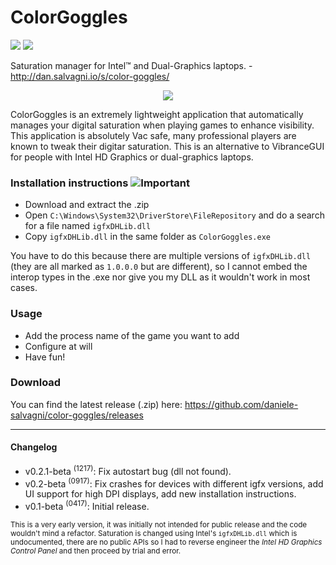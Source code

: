 # ColorGoggles

![](https://img.shields.io/badge/requires-igfxDHLib.dll-ff69b4.svg) ![](https://img.shields.io/badge/saturation-+100%25-green.svg) 

Saturation manager for Intel™ and Dual-Graphics laptops. - http://dan.salvagni.io/s/color-goggles/

<p align="center">
<img src="https://user-images.githubusercontent.com/6751621/33404619-40cd918c-d565-11e7-9d63-d0ec502b5d86.png">
</p>

ColorGoggles is an extremely lightweight application that automatically manages your digital saturation when playing games to enhance visibility.
This application is absolutely Vac safe, many professional players are known to tweak their digitar saturation.
This is an alternative to VibranceGUI for people with Intel HD Graphics or dual-graphics laptops.

### Installation instructions ![Important](https://user-images.githubusercontent.com/6751621/33405314-0f6189ca-d568-11e7-966c-d4e0d89d6f50.png)

- Download and extract the .zip
- Open `C:\Windows\System32\DriverStore\FileRepository` and do a search for a file named `igfxDHLib.dll`
- Copy `igfxDHLib.dll` in the same folder as `ColorGoggles.exe`

You have to do this because there are multiple versions of `igfxDHLib.dll` (they are all marked as `1.0.0.0` but are different), so I cannot embed the interop types in the .exe nor give you my DLL as it wouldn't work in most cases.


### Usage

- Add the process name of the game you want to add
- Configure at will
- Have fun!


### Download

You can find the latest release (.zip) here: https://github.com/daniele-salvagni/color-goggles/releases

---------------

#### Changelog

- v0.2.1-beta <sup>(1217)</sup>: Fix autostart bug (dll not found).
- v0.2-beta <sup>(0917)</sup>: Fix crashes for devices with different igfx versions, add UI support for high DPI displays, add new installation instructions.
- v0.1-beta <sup>(0417)</sup>: Initial release.


<sub>This is a very early version, it was initially not intended for public release and the code wouldn't mind a refactor. Saturation is changed using Intel's `igfxDHLib.dll` which is undocumented, there are no public APIs so I had to reverse engineer the *Intel HD Graphics Control Panel* and then proceed by trial and error.<sub>

